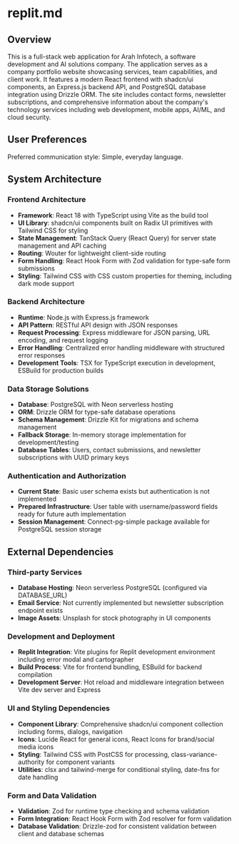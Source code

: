 # replit.md

## Overview

This is a full-stack web application for Arah Infotech, a software development and AI solutions company. The application serves as a company portfolio website showcasing services, team capabilities, and client work. It features a modern React frontend with shadcn/ui components, an Express.js backend API, and PostgreSQL database integration using Drizzle ORM. The site includes contact forms, newsletter subscriptions, and comprehensive information about the company's technology services including web development, mobile apps, AI/ML, and cloud security.

## User Preferences

Preferred communication style: Simple, everyday language.

## System Architecture

### Frontend Architecture
- **Framework**: React 18 with TypeScript using Vite as the build tool
- **UI Library**: shadcn/ui components built on Radix UI primitives with Tailwind CSS for styling
- **State Management**: TanStack Query (React Query) for server state management and API caching
- **Routing**: Wouter for lightweight client-side routing
- **Form Handling**: React Hook Form with Zod validation for type-safe form submissions
- **Styling**: Tailwind CSS with CSS custom properties for theming, including dark mode support

### Backend Architecture
- **Runtime**: Node.js with Express.js framework
- **API Pattern**: RESTful API design with JSON responses
- **Request Processing**: Express middleware for JSON parsing, URL encoding, and request logging
- **Error Handling**: Centralized error handling middleware with structured error responses
- **Development Tools**: TSX for TypeScript execution in development, ESBuild for production builds

### Data Storage Solutions
- **Database**: PostgreSQL with Neon serverless hosting
- **ORM**: Drizzle ORM for type-safe database operations
- **Schema Management**: Drizzle Kit for migrations and schema management
- **Fallback Storage**: In-memory storage implementation for development/testing
- **Database Tables**: Users, contact submissions, and newsletter subscriptions with UUID primary keys

### Authentication and Authorization
- **Current State**: Basic user schema exists but authentication is not implemented
- **Prepared Infrastructure**: User table with username/password fields ready for future auth implementation
- **Session Management**: Connect-pg-simple package available for PostgreSQL session storage

## External Dependencies

### Third-party Services
- **Database Hosting**: Neon serverless PostgreSQL (configured via DATABASE_URL)
- **Email Service**: Not currently implemented but newsletter subscription endpoint exists
- **Image Assets**: Unsplash for stock photography in UI components

### Development and Deployment
- **Replit Integration**: Vite plugins for Replit development environment including error modal and cartographer
- **Build Process**: Vite for frontend bundling, ESBuild for backend compilation
- **Development Server**: Hot reload and middleware integration between Vite dev server and Express

### UI and Styling Dependencies
- **Component Library**: Comprehensive shadcn/ui component collection including forms, dialogs, navigation
- **Icons**: Lucide React for general icons, React Icons for brand/social media icons
- **Styling**: Tailwind CSS with PostCSS for processing, class-variance-authority for component variants
- **Utilities**: clsx and tailwind-merge for conditional styling, date-fns for date handling

### Form and Data Validation
- **Validation**: Zod for runtime type checking and schema validation
- **Form Integration**: React Hook Form with Zod resolver for form validation
- **Database Validation**: Drizzle-zod for consistent validation between client and database schemas